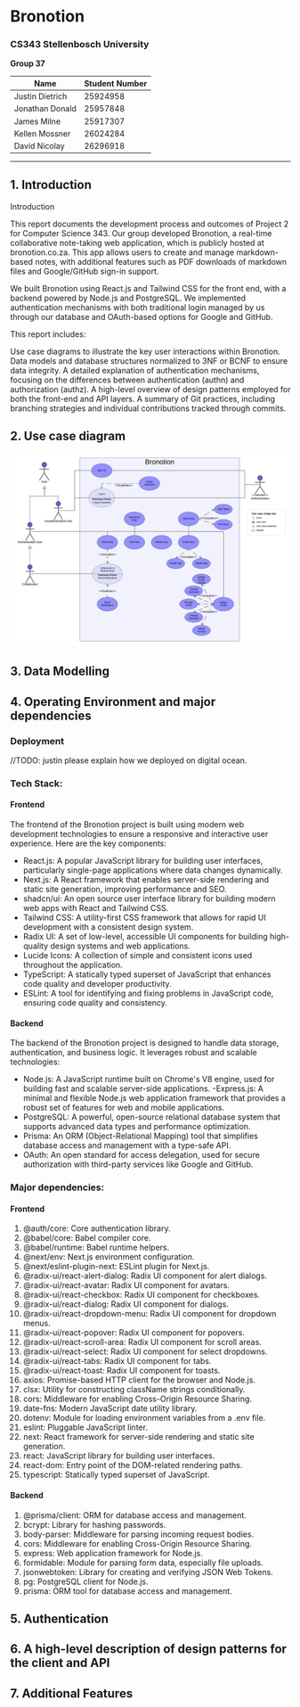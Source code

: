 # Bronotion

### CS343 Stellenbosch University  
**Group 37**

| **Name**          | **Student Number** |
|-------------------|--------------------|
| Justin Dietrich   | 25924958           |
| Jonathan Donald   | 25957848           |
| James Milne       | 25917307           |
| Kellen Mossner    | 26024284           |
| David Nicolay     | 26296918           |

---

## 1. Introduction

Introduction

This report documents the development process and outcomes of Project 2 for Computer Science 343. Our group developed Bronotion, a real-time collaborative note-taking web application, which is publicly hosted at bronotion.co.za. This app allows users to create and manage markdown-based notes, with additional features such as PDF downloads of markdown files and Google/GitHub sign-in support. 
 
We built Bronotion using React.js and Tailwind CSS for the front end, with a backend powered by Node.js and PostgreSQL. We implemented authentication mechanisms with both traditional login managed by us through our database and OAuth-based options for Google and GitHub.

This report includes:

Use case diagrams to illustrate the key user interactions within Bronotion.
Data models and database structures normalized to 3NF or BCNF to ensure data integrity.
A detailed explanation of authentication mechanisms, focusing on the differences between authentication (authn) and authorization (authz).
A high-level overview of design patterns employed for both the front-end and API layers.
A summary of Git practices, including branching strategies and individual contributions tracked through commits.

## 2. Use case diagram

![Use Case Diagram](resources/use-case-diagram-tp.png)

## 3. Data Modelling

## 4. Operating Environment and major dependencies
### Deployment
//TODO: justin please explain how we deployed on digital ocean.

### Tech Stack:
#### Frontend
The frontend of the Bronotion project is built using modern web development technologies to ensure a responsive and interactive user experience. Here are the key components:

- React.js: A popular JavaScript library for building user interfaces, particularly single-page applications where data changes dynamically.
- Next.js: A React framework that enables server-side rendering and static site generation, improving performance and SEO.
- shadcn/ui: An open source user interface library for building modern web apps with React and Tailwind CSS. 
- Tailwind CSS: A utility-first CSS framework that allows for rapid UI development with a consistent design system.
- Radix UI: A set of low-level, accessible UI components for building high-quality design systems and web applications.
- Lucide Icons: A collection of simple and consistent icons used throughout the application.
- TypeScript: A statically typed superset of JavaScript that enhances code quality and developer productivity.
- ESLint: A tool for identifying and fixing problems in JavaScript code, ensuring code quality and consistency.

#### Backend
The backend of the Bronotion project is designed to handle data storage, authentication, and business logic. It leverages robust and scalable technologies:

- Node.js: A JavaScript runtime built on Chrome's V8 engine, used for building fast and scalable server-side applications.
-Express.js: A minimal and flexible Node.js web application framework that provides a robust set of features for web and mobile applications.
- PostgreSQL: A powerful, open-source relational database system that supports advanced data types and performance optimization.
- Prisma: An ORM (Object-Relational Mapping) tool that simplifies database access and management with a type-safe API.
- OAuth: An open standard for access delegation, used for secure authorization with third-party services like Google and GitHub.

### Major dependencies:
#### Frontend
1. @auth/core: Core authentication library.
2. @babel/core: Babel compiler core.
3. @babel/runtime: Babel runtime helpers.
4. @next/env: Next.js environment configuration.
5. @next/eslint-plugin-next: ESLint plugin for Next.js.
6. @radix-ui/react-alert-dialog: Radix UI component for alert dialogs.
7. @radix-ui/react-avatar: Radix UI component for avatars.
8. @radix-ui/react-checkbox: Radix UI component for checkboxes.
9. @radix-ui/react-dialog: Radix UI component for dialogs.
10. @radix-ui/react-dropdown-menu: Radix UI component for dropdown menus.
11. @radix-ui/react-popover: Radix UI component for popovers.
12. @radix-ui/react-scroll-area: Radix UI component for scroll areas.
13. @radix-ui/react-select: Radix UI component for select dropdowns.
14. @radix-ui/react-tabs: Radix UI component for tabs.
15. @radix-ui/react-toast: Radix UI component for toasts.
16. axios: Promise-based HTTP client for the browser and Node.js.
17. clsx: Utility for constructing className strings conditionally.
18. cors: Middleware for enabling Cross-Origin Resource Sharing.
19. date-fns: Modern JavaScript date utility library.
20. dotenv: Module for loading environment variables from a .env file.
21. eslint: Pluggable JavaScript linter.
22. next: React framework for server-side rendering and static site generation.
23. react: JavaScript library for building user interfaces.
24. react-dom: Entry point of the DOM-related rendering paths.
25. typescript: Statically typed superset of JavaScript.

#### Backend
1. @prisma/client: ORM for database access and management.
2. bcrypt: Library for hashing passwords.
3. body-parser: Middleware for parsing incoming request bodies.
4. cors: Middleware for enabling Cross-Origin Resource Sharing.
5. express: Web application framework for Node.js.
6. formidable: Module for parsing form data, especially file uploads.
7. jsonwebtoken: Library for creating and verifying JSON Web Tokens.
8. pg: PostgreSQL client for Node.js.
9. prisma: ORM tool for database access and management.

## 5. Authentication

## 6. A high-level description of design patterns for the client and API

## 7. Additional Features

